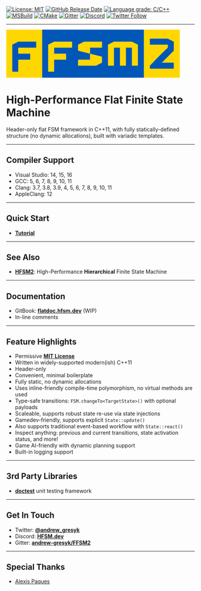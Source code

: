 [![License: MIT](https://img.shields.io/badge/License-MIT-blue.svg)](LICENSE)
[![GitHub Release Date](https://img.shields.io/github/release-date/andrew-gresyk/FFSM2)](https://github.com/andrew-gresyk/FFSM2/releases)
[![Language grade: C/C++](https://img.shields.io/lgtm/grade/cpp/g/andrew-gresyk/FFSM2.svg?logo=lgtm&logoWidth=18)](https://lgtm.com/projects/g/andrew-gresyk/FFSM2/context:cpp)  
[![MSBuild](https://github.com/andrew-gresyk/FFSM2/actions/workflows/msbuild.yml/badge.svg)](https://github.com/andrew-gresyk/FFSM2/actions/workflows/msbuild.yml)
[![CMake](https://github.com/andrew-gresyk/FFSM2/actions/workflows/cmake.yml/badge.svg)](https://github.com/andrew-gresyk/FFSM2/actions/workflows/cmake.yml)
[![Gitter](https://badges.gitter.im/andrew-gresyk/FFSM2.svg)](https://gitter.im/andrew-gresyk/FFSM2)
[![Discord](https://img.shields.io/discord/591914197219016707.svg?label=&logo=discord&logoColor=ffffff&color=7389D8&labelColor=6A7EC2)](https://discord.gg/ujpNbqSpfm)
[![Twitter Follow](https://img.shields.io/twitter/follow/andrew_gresyk?style=social)](https://www.twitter.com/andrew_gresyk)

---

![FFSM2](assets/logos/ffsm2-logo-large.png)

# High-Performance Flat Finite State Machine

Header-only flat FSM framework in C++11, with fully statically-defined structure (no dynamic allocations), built with variadic templates.

---

## Compiler Support

- Visual Studio: 14, 15, 16
- GCC: 5, 6, 7, 8, 9, 10, 11
- Clang: 3.7, 3.8, 3.9, 4, 5, 6, 7, 8, 9, 10, 11
- AppleClang: 12

---

## Quick Start

- **[Tutorial](examples/snippets/wiki_tutorial.cpp)**

---

## See Also

- **[HFSM2](https://hfsm.dev)**: High-Performance **Hierarchical** Finite State Machine

---

## Documentation

- GitBook: **[flatdoc.hfsm.dev](https://flatdoc.hfsm.dev/)** (WIP)
- In-line comments

---

## Feature Highlights

- Permissive **[MIT License](LICENSE)**
- Written in widely-supported modern(ish) C++11
- Header-only
- Convenient, minimal boilerplate
- Fully static, no dynamic allocations
- Uses inline-friendly compile-time polymorphism, no virtual methods are used
- Type-safe transitions: `FSM.changeTo<TargetState>()` with optional payloads
- Scaleable, supports robust state re-use via state injections
- Gamedev-friendly, supports explicit `State::update()`
- Also supports traditional event-based workflow with `State::react()`
- Inspect anything: previous and current transitions, state activation status, and more!
- Game AI-friendly with dynamic planning support
- Built-in logging support

---

## 3rd Party Libraries

- **[doctest](https://github.com/onqtam/doctest)** unit testing framework

---

## Get In Touch

- Twitter: **[@andrew_gresyk](https://www.twitter.com/andrew_gresyk)**
- Discord: **[HFSM.dev](https://discord.gg/v4t3tzh)**
- Gitter: **[andrew-gresyk/FFSM2](https://gitter.im/andrew-gresyk/FFSM2)**

---

## Special Thanks

- [Alexis Paques](https://github.com/AlexisTM)

